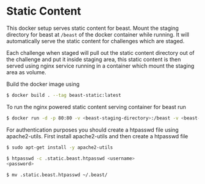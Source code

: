 # Static Content

This docker setup serves static content for beast. Mount the staging directory for beast at `/beast` of the docker container while running. It will automatically serve the static content for challenges which are staged.

Each challenge when staged will pull out the static content directory out of the challenge and put it inside staging area, this static content is then served using nginx service running in a container which mount the staging area as volume.

Build the docker image using

```bash
$ docker build . --tag beast-static:latest
```

To run the nginx powered static content serving container for beast run

```bash
$ docker run -d -p 80:80 -v <beast-staging-directory>:/beast -v <beast-htpasswd-file>:/.static.beast.htpasswd beast-static
```

For authentication purposes you should create a htpasswd file using apache2-utils. First install apache2-utils and then create a htpasswd file

```bash
$ sudo apt-get install -y apache2-utils

$ htpasswd -c .static.beast.htpasswd <username>
<password>

$ mv .static.beast.htpasswd ~/.beast/
```
